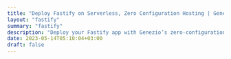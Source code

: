 ```yaml
---
title: "Deploy Fastify on Serverless, Zero Configuration Hosting | Genezio"
layout: "fastify"
summary: "fastify"
description: "Deploy your Fastify app with Genezio’s zero-configuration, serverless hosting platform. Get Started for Free and share your app in minutes!"
date: 2023-05-14T05:10:04+03:00
draft: false
---
```

